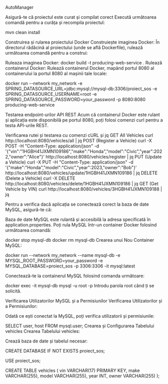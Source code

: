 AutoManager

Asigură-te că proiectul este curat și compilat corect
Execută următoarea comandă pentru a curăța și recompila proiectul:

mvn clean install

Construirea și rularea proiectului Docker
Construiește imaginea Docker:
În directorul rădăcină al proiectului (unde se află Dockerfile), rulează următoarea comandă pentru a construi:

Ruleaza imaginea Docker:
docker build -t producing-web-service .
Rulează containerul Docker:
Rulează containerul Docker, mapând portul 8080 al containerului la portul 8080 al mașinii tale locale:

docker run --network my_network -e SPRING_DATASOURCE_URL=jdbc:mysql://mysql-db:3306/proiect_sos -e SPRING_DATASOURCE_USERNAME=root -e SPRING_DATASOURCE_PASSWORD=your_password -p 8080:8080 producing-web-service

Testarea endpoint-urilor API REST
Acum că containerul Docker este rulant și aplicația este disponibilă pe portul 8080, poți folosi comenzi curl pentru a testa API-urile REST.

Verificarea rutei și testarea cu comenzi cURL și jq
GET All Vehicles
curl http://localhost:8080/vehicles/all | jq
POST (Register a Vehicle)
curl -X POST -H "Content-Type: application/json" -d '{"vin":"1HGBH41JXMN109186","make":"Honda","model":"Civic","year":2022,"owner":"Alice"}' http://localhost:8080/vehicles/register | jq
PUT (Update a Vehicle)
curl -X PUT -H "Content-Type: application/json" -d '{"make":"Honda","model":"Civic","year":2023,"owner":"Bob"}' http://localhost:8080/vehicles/update/1HGBH41JXMN109186 | jq
DELETE (Delete a Vehicle)
curl -X DELETE http://localhost:8080/vehicles/delete/1HGBH41JXMN109186 | jq
GET (Get Vehicle by VIN)
curl http://localhost:8080/vehicles/3HGBH41JXMN109188 | jq

Pentru a verifica dacă aplicația se conectează corect la baza de date MySQL, asigură-te că:

Baza de date MySQL este rulantă și accesibilă la adresa specificată în application.properties.
 Poți rula MySQL într-un container Docker folosind următoarea comandă:

docker stop mysql-db
docker rm mysql-db
Crearea unui Nou Container MySQL:

docker run --network my_network --name mysql-db -e MYSQL_ROOT_PASSWORD=your_password -e MYSQL_DATABASE=proiect_sos -p 3306:3306 -it mysql:latest

Conectează-te la containerul MySQL folosind comanda următoare:

docker exec -it mysql-db mysql -u root -p
Introdu parola root când ți se solicită.

Verificarea Utilizatorilor MySQL și a Permisiunilor
Verificarea Utilizatorilor și a Permisiunilor:

Odată ce ești conectat la MySQL, poți verifica utilizatorii și permisiunile:

SELECT user, host FROM mysql.user;
Crearea și Configurarea Tabelului vehicles
Crearea Tabelului vehicles:

Crează baza de date și tabelul necesar:

CREATE DATABASE IF NOT EXISTS proiect_sos;

USE proiect_sos;

CREATE TABLE vehicles (
    vin VARCHAR(17) PRIMARY KEY,
    make VARCHAR(255),
    model VARCHAR(255),
    year INT,
    owner VARCHAR(255)
);
